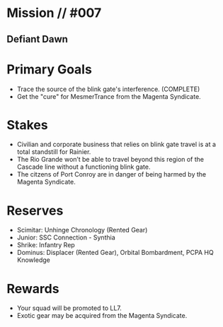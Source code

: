 # Mission // #007
## Defiant Dawn
# Primary Goals
- Trace the source of the blink gate's interference. (COMPLETE)
- Get the "cure" for MesmerTrance from the Magenta Syndicate.

# Stakes
- Civilian and corporate business that relies on blink gate travel is at a total standstill for Rainier.
- The Rio Grande won’t be able to travel beyond this region of the Cascade line without a functioning blink gate.
- The citzens of Port Conroy are in danger of being harmed by the Magenta Syndicate.

# Reserves
- Scimitar: Unhinge Chronology (Rented Gear)
- Junior: SSC Connection - Synthia
- Shrike: Infantry Rep
- Dominus: Displacer (Rented Gear), Orbital Bombardment, PCPA HQ Knowledge

# Rewards
- Your squad will be promoted to LL7.
- Exotic gear may be acquired from the Magenta Syndicate.